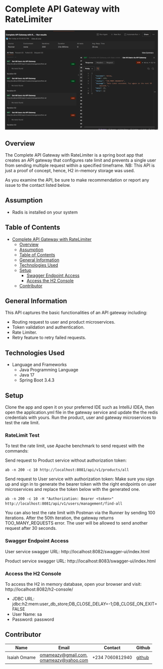 # Complete API Gateway with RateLimiter

![RateLimitTest Img](src/main/resources/ratelimit_test.png)

## Overview

The Complete API Gateway with RateLimiter is a spring boot app that creates an API gateway that configures rate limit
and prevents a single user from sending multiple request within a specified timeframe.
NB: This API is just a proof of concept, hence, H2 in-memory storage was used.

As you examine the API, be sure to make recommendation or report any issue to the contact listed below.

## Assumption

- Radis is installed on your system

## Table of Contents

- [Complete API Gateway with RateLimiter](#complete-api-gateway-with-ratelimiter)
    - [Overview](#overview)
    - [Assumption](#assumption)
    - [Table of Contents](#table-of-contents)
    - [General Information](#general-information)
    - [Technologies Used](#technologies-used)
    - [Setup](#setup)
        - [Swagger Endpoint Access](#swagger-endpoint-access)
        - [Access the H2 Console](#access-the-h2-console)
    - [Contributor](#contributor)

## General Information

This API captures the basic functionalities of an API gateway including:

* Routing request to user and product microservices.
* Token validation and authentication.
* Rate Limiter.
* Retry feature to retry failed requests.

## Technologies Used

* Language and Frameworks
    * Java Programming Language
    * Java 17
    * Spring Boot 3.4.3

## Setup

Clone the app and open it on your preferred IDE such as IntelliJ IDEA, then open the application.yml file in the gateway
service and update the the redis credentials with yours.
Run the product, user and gateway microservices to test the rate limit.

### RateLimit Test

To test the rate limit, use Apache benchmark to send request with the commands:

Send request to Product service without authorization token:

```
ab -n 200 -c 10 http://localhost:8081/api/v1/products/all
```

Send request to User service with authorization token:
Make sure you sign up and sign in to generate the bearer token with the right endpoints on user microservices and
replace the token below with the generated one.

```
ab -n 200 -c 10 -H "Authorization: Bearer <token>" http://localhost:8081/api/v1/users/management/find-all

```

You can also test the rate limit with Postman via the Runner by sending 100 iterations. 
After the 50th iteration, the gateway returns TOO_MANY_REQUESTS error. The user will be allowed to send another request after 30 seconds.

### Swagger Endpoint Access

User service swagger URL: http://localhost:8082/swagger-ui/index.html

Product service swagger URL: http://localhost:8083/swagger-ui/index.html

### Access the H2 Console

To access the H2 in memory database, open your browser and visit: http://localhost:8082/h2-console/

* JDBC URL: jdbc:h2:mem:user_db_store;DB_CLOSE_DELAY=-1;DB_CLOSE_ON_EXIT=FALSE
* User Name: sa
* Password: password

## Contributor

| Name         | Email                                       | Contact         | Github                                   |
|--------------|---------------------------------------------|-----------------|------------------------------------------|
| Isaiah Omame | omameazy@gmail.com,<br/> omameazy@yahoo.com | +234 7060812940 | [github](https://github.com/OmameIsaiah) |



